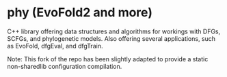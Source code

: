 phy (EvoFold2 and more)
===

C++ library offering data structures and algorithms for workings with DFGs, SCFGs, and phylogenetic models. Also offering several applications, such as EvoFold, dfgEval, and dfgTrain.

Note: This fork of the repo has been slightly adapted to provide a static non-sharedlib configuration compilation.
